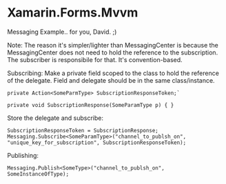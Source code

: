# Xamarin.Forms.Mvvm

Messaging Example.. for you, David. ;) 

Note: The reason it's simpler/lighter than MessagingCenter is because the MessagingCenter does not need to hold the reference to the subscription. The subscriber is responsibile for that. It's convention-based. 


Subscribing:
Make a private field scoped to the class to hold the reference of the delegate. Field and delegate should be in the same class/instance.

```
private Action<SomeParmType> SubscriptionResponseToken;`

private void SubscriptionResponse(SomeParamType p) { }
```

Store the delegate and subscribe:

```
SubscriptionResponseToken = SubscriptionResponse;
Messaging.Subscribe<SomeParamType>("channel_to_publsh_on", "unique_key_for_subscription", SubscriptionResponseToken);
```

Publishing:
```
Messaging.Publish<SomeType>("channel_to_publsh_on", SomeInstanceOfType);
```
